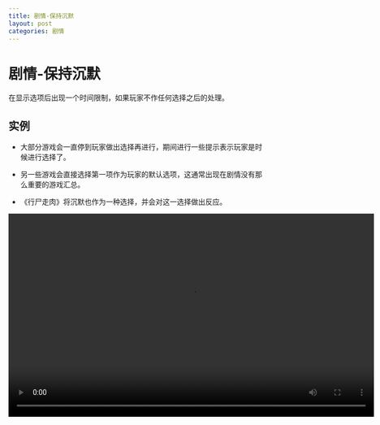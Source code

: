 ```yaml
---
title: 剧情-保持沉默
layout: post
categories: 剧情
---
```


# 剧情-保持沉默
在显示选项后出现一个时间限制，如果玩家不作任何选择之后的处理。

## 实例
- 大部分游戏会一直停到玩家做出选择再进行，期间进行一些提示表示玩家是时候进行选择了。

- 另一些游戏会直接选择第一项作为玩家的默认选项，这通常出现在剧情没有那么重要的游戏汇总。

- 《行尸走肉》将沉默也作为一种选择，并会对这一选择做出反应。

<video width="720" height="400" controls>
    <source src="/videos/保持沉默-行尸走肉.mp4" type="video/mp4">
</video>
